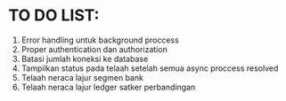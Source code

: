 # TO DO LIST:
  1. Error handling untuk background proccess
  2. Proper authentication dan authorization
  3. Batasi jumlah koneksi ke database
  4. Tampilkan status pada telaah setelah semua async proccess resolved
  5. Telaah neraca lajur segmen bank
  6. Telaah neraca lajur ledger satker perbandingan 

